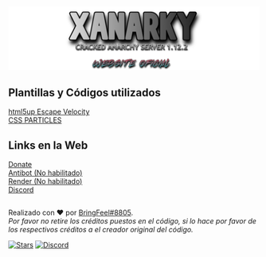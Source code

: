 ![](https://github.com/BringFeel/xanarky-website/blob/main/xanarky-banner.png "Xanarky banner")

## Plantillas y Códigos utilizados
[html5up Escape Velocity](https://html5up.net/escape-velocity)\
[CSS PARTICLES](https://codepen.io/alexitaylor/pen/RgxJwg)
## Links en la Web
[Donate](https://donate.xanarky.com.ar/)\
[Antibot (No habilitado)]()\
[Render (No habilitado)]()\
[Discord](https://discord.xanarky.com.ar/)
##
Realizado con ❤️ por [BringFeel#8805](https://github.com/BringFeel).\
*Por favor no retire los créditos puestos en el código, si lo hace por favor de los respectivos créditos a el creador original del código.*<p>
  
  [![Stars](https://img.shields.io/github/stars/BringFeel/xanarky-website)](https://github.com/BringFeel/xanarky-website/stargazers)
  [![Discord](https://discordapp.com/api/guilds/703772175949234226/widget.png)](https://bringfeel.github.io/links/link-los-fisuras-discord)
